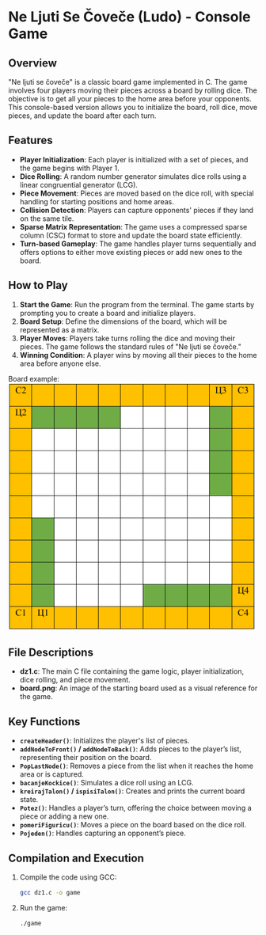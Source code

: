 # Ne Ljuti Se Čoveče (Ludo) - Console Game

## Overview

"Ne ljuti se čoveče" is a classic board game implemented in C. The game involves four players moving their pieces across a board by rolling dice. The objective is to get all your pieces to the home area before your opponents. This console-based version allows you to initialize the board, roll dice, move pieces, and update the board after each turn.

## Features

- **Player Initialization**: Each player is initialized with a set of pieces, and the game begins with Player 1.
- **Dice Rolling**: A random number generator simulates dice rolls using a linear congruential generator (LCG).
- **Piece Movement**: Pieces are moved based on the dice roll, with special handling for starting positions and home areas.
- **Collision Detection**: Players can capture opponents' pieces if they land on the same tile.
- **Sparse Matrix Representation**: The game uses a compressed sparse column (CSC) format to store and update the board state efficiently.
- **Turn-based Gameplay**: The game handles player turns sequentially and offers options to either move existing pieces or add new ones to the board.

## How to Play

1. **Start the Game**: Run the program from the terminal. The game starts by prompting you to create a board and initialize players.
2. **Board Setup**: Define the dimensions of the board, which will be represented as a matrix.
3. **Player Moves**: Players take turns rolling the dice and moving their pieces. The game follows the standard rules of "Ne ljuti se čoveče."
4. **Winning Condition**: A player wins by moving all their pieces to the home area before anyone else.

Board example:
<img src="board.png" width="500" height="500" alt="Board">


## File Descriptions

- **dz1.c**: The main C file containing the game logic, player initialization, dice rolling, and piece movement.
- **board.png**: An image of the starting board used as a visual reference for the game.

## Key Functions

- **`createHeader()`**: Initializes the player's list of pieces.
- **`addNodeToFront()` / `addNodeToBack()`**: Adds pieces to the player’s list, representing their position on the board.
- **`PopLastNode()`**: Removes a piece from the list when it reaches the home area or is captured.
- **`bacanjeKockice()`**: Simulates a dice roll using an LCG.
- **`kreirajTalon()` / `ispisiTalon()`**: Creates and prints the current board state.
- **`Potez()`**: Handles a player’s turn, offering the choice between moving a piece or adding a new one.
- **`pomeriFiguricu()`**: Moves a piece on the board based on the dice roll.
- **`Pojeden()`**: Handles capturing an opponent’s piece.

## Compilation and Execution

1. Compile the code using GCC:
   ```bash
   gcc dz1.c -o game
   ```
1. Run the game:
   ```bash
   ./game
   ```
